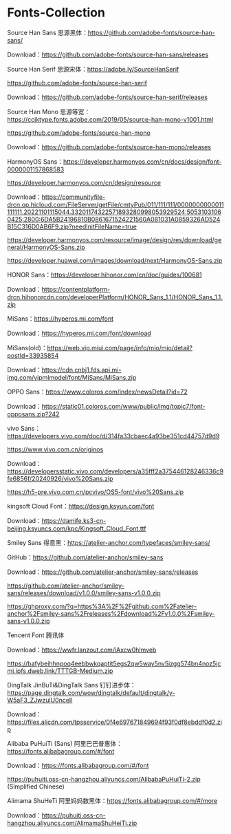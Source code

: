 # Fonts-Collection

Source Han Sans 思源黑体：https://github.com/adobe-fonts/source-han-sans/

Download：https://github.com/adobe-fonts/source-han-sans/releases

Source Han Serif 思源宋体：https://adobe.ly/SourceHanSerif

https://github.com/adobe-fonts/source-han-serif

Download：https://github.com/adobe-fonts/source-han-serif/releases

Source Han Mono 思源等宽：https://ccjktype.fonts.adobe.com/2019/05/source-han-mono-v1001.html

https://github.com/adobe-fonts/source-han-mono

Download：https://github.com/adobe-fonts/source-han-mono/releases

HarmonyOS Sans：https://developer.harmonyos.com/cn/docs/design/font-0000001157868583

https://developer.harmonyos.com/cn/design/resource

Download：https://communityfile-drcn.op.hicloud.com/FileServer/getFile/cmtyPub/011/111/111/0000000000011111111.20221101115044.33201174322571893280998053929524:50531031060425:2800:6DA5B24196810B0861671524221560A081031A0859326AD524B15C316D0AB6F9.zip?needInitFileName=true

https://developer.harmonyos.com/resource/image/design/res/download/general/HarmonyOS-Sans.zip

https://developer.huawei.com/images/download/next/HarmonyOS-Sans.zip

HONOR Sans：https://developer.hihonor.com/cn/doc/guides/100681

Download：https://contentplatform-drcn.hihonorcdn.com/developerPlatform/HONOR_Sans_1.1/HONOR_Sans_1.1.zip

MiSans：https://hyperos.mi.com/font

Download：https://hyperos.mi.com/font/download

MiSans(old)：https://web.vip.miui.com/page/info/mio/mio/detail?postId=33935854

Download：https://cdn.cnbj1.fds.api.mi-img.com/vipmlmodel/font/MiSans/MiSans.zip

OPPO Sans：https://www.coloros.com/index/newsDetail?id=72

Download：https://static01.coloros.com/www/public/img/topic7/font-opposans.zip?242

vivo Sans：https://developers.vivo.com/doc/d/314fa33cbaec4a93be351cd44757d9d9

https://www.vivo.com.cn/originos

Download：https://developersstatic.vivo.com/developers/a35fff2a375446128246336c9fe6856f/20240926/vivo%20Sans.zip

https://h5-pre.vivo.com.cn/pcvivo/OS5-font/vivo%20Sans.zip

kingsoft Cloud Font：https://design.ksyun.com/font

Download：https://damife.ks3-cn-beijing.ksyuncs.com/kpc/Kingsoft_Cloud_Font.ttf

Smiley Sans 得意黑：https://atelier-anchor.com/typefaces/smiley-sans/

GitHub：https://github.com/atelier-anchor/smiley-sans

Download：https://github.com/atelier-anchor/smiley-sans/releases

https://github.com/atelier-anchor/smiley-sans/releases/download/v1.0.0/smiley-sans-v1.0.0.zip

https://ghproxy.com/?q=https%3A%2F%2Fgithub.com%2Fatelier-anchor%2Fsmiley-sans%2Freleases%2Fdownload%2Fv1.0.0%2Fsmiley-sans-v1.0.0.zip

Tencent Font 腾讯体

Download：https://wwfr.lanzout.com/iAxcw0hlmveb

https://bafybeihhnpoq4eebbwkqaptit5egs2qw5way5nv5izgg574bn4noz5jcmi.ipfs.dweb.link/TTTGB-Medium.zip

DingTalk JinBuTi&DingTalk Sans 钉钉进步体：https://page.dingtalk.com/wow/dingtalk/default/dingtalk/y-W5aF3_ZJwzulU0nceIl

Download：https://files.alicdn.com/tpsservice/0f4e697671849694f93f0df8ebddf0d2.zip

Alibaba PuHuiTi (Sans) 阿里巴巴普惠体：https://fonts.alibabagroup.com/#/font

Download：https://fonts.alibabagroup.com/#/font

https://puhuiti.oss-cn-hangzhou.aliyuncs.com/AlibabaPuHuiTi-2.zip (Simplified Chinese)

Alimama ShuHeTi 阿里妈妈数黑体：https://fonts.alibabagroup.com/#/more

Download：https://puhuiti.oss-cn-hangzhou.aliyuncs.com/AlimamaShuHeiTi.zip
